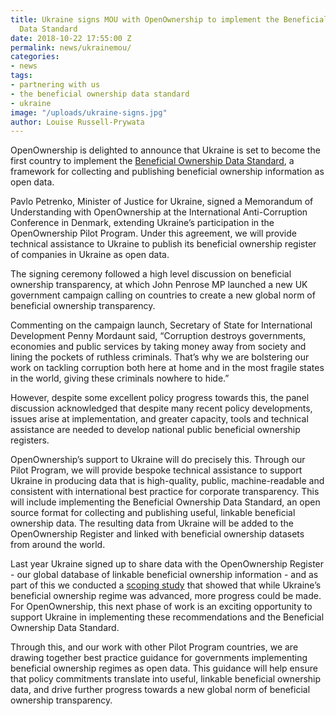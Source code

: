 ```yaml
---
title: Ukraine signs MOU with OpenOwnership to implement the Beneficial Ownership
  Data Standard
date: 2018-10-22 17:55:00 Z
permalink: news/ukrainemou/
categories:
- news
tags:
- partnering with us
- the beneficial ownership data standard
- ukraine
image: "/uploads/ukraine-signs.jpg"
author: Louise Russell-Prywata
---
```


OpenOwnership is delighted to announce that Ukraine is set to become the first country to implement the [Beneficial Ownership Data Standard](http://standard.openownership.org/en/schema-beta-2/), a framework for collecting and publishing beneficial ownership information as open data.

Pavlo Petrenko, Minister of Justice for Ukraine, signed a Memorandum of Understanding with OpenOwnership at the International Anti-Corruption Conference in Denmark, extending Ukraine’s participation in the OpenOwnership Pilot Program. Under this agreement, we will provide technical assistance to Ukraine to publish its beneficial ownership register of companies in Ukraine as open data.

The signing ceremony followed a high level discussion on beneficial ownership transparency, at which John Penrose MP launched a new UK government campaign calling on countries to create a new global norm of beneficial ownership transparency.

Commenting on the campaign launch, Secretary of State for International Development Penny Mordaunt said, “Corruption destroys governments, economies and public services by taking money away from society and lining the pockets of ruthless criminals. That’s why we are bolstering our work on tackling corruption both here at home and in the most fragile states in the world, giving these criminals nowhere to hide.”

However, despite some excellent policy progress towards this, the panel discussion acknowledged that despite many recent policy developments, issues arise at implementation, and greater capacity, tools and technical assistance are needed to develop national public beneficial ownership registers.

OpenOwnership’s support to Ukraine will do precisely this. Through our Pilot Program, we will provide bespoke technical assistance to support Ukraine in producing data that is high-quality, public, machine-readable and consistent with international best practice for corporate transparency. This will include implementing the Beneficial Ownership Data Standard, an open source format for collecting and publishing useful, linkable beneficial ownership data. The resulting data from Ukraine will be added to the OpenOwnership Register and linked with beneficial ownership datasets from around the world.

Last year Ukraine signed up to share data with the OpenOwnership Register - our global database of linkable beneficial ownership information - and as part of this we conducted a [scoping study](https://openownership.org/news/beneficial-ownership-transparency-in-ukraine-whats-next/) that showed that while Ukraine’s beneficial ownership regime was advanced, more progress could be made. For OpenOwnership, this next phase of work is an exciting opportunity to support Ukraine in implementing these recommendations and the Beneficial Ownership Data Standard.

Through this, and our work with other Pilot Program countries, we are drawing together best practice guidance for governments implementing beneficial ownership regimes as open data. This guidance will help ensure that policy commitments translate into useful, linkable beneficial ownership data, and drive further progress towards a new global norm of beneficial ownership transparency.
